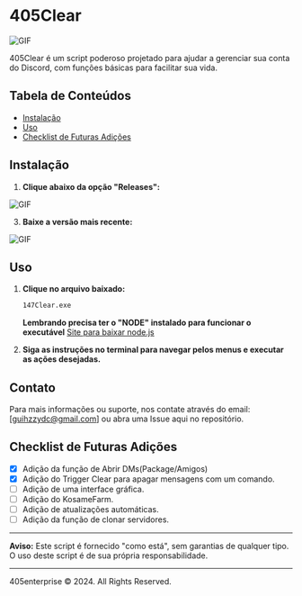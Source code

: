 # 405Clear

<img align="center" alt="GIF" src="https://i.imgur.com/S26W2wz.png">
<br>

405Clear é um script poderoso projetado para ajudar a gerenciar sua conta do Discord, com funções básicas para facilitar sua vida.

## Tabela de Conteúdos
- [Instalação](#instalação)
- [Uso](#uso)
- [Checklist de Futuras Adições](#checklist-de-futuras-adições)

## Instalação

1. **Clique abaixo da opção "Releases":**

 <img align="center" alt="GIF" src="https://i.imgur.com/kcvAWyA.png">


3. **Baixe a versão mais recente:**

 <img align="center" alt="GIF" src="https://i.imgur.com/1XSCO3a.png">

## Uso

1. **Clique no arquivo baixado:**
    ```sh
    147Clear.exe
    ```
    **Lembrando precisa ter o "NODE" instalado para funcionar o executável**
[Site para baixar node.js](https://nodejs.org/en)

3. **Siga as instruções no terminal para navegar pelos menus e executar as ações desejadas.**


## Contato

Para mais informações ou suporte, nos contate através do email: [guihzzydc@gmail.com] ou abra uma Issue aqui no repositório.

## Checklist de Futuras Adições

- [x] Adição da função de Abrir DMs(Package/Amigos)
- [x] Adição do Trigger Clear para apagar mensagens com um comando.
- [ ] Adição de uma interface gráfica.
- [ ] Adição do KosameFarm.
- [ ] Adição de atualizações automáticas.
- [ ] Adição da função de clonar servidores.

---

**Aviso:** Este script é fornecido "como está", sem garantias de qualquer tipo. O uso deste script é de sua própria responsabilidade.

---

405enterprise © 2024. All Rights Reserved.
